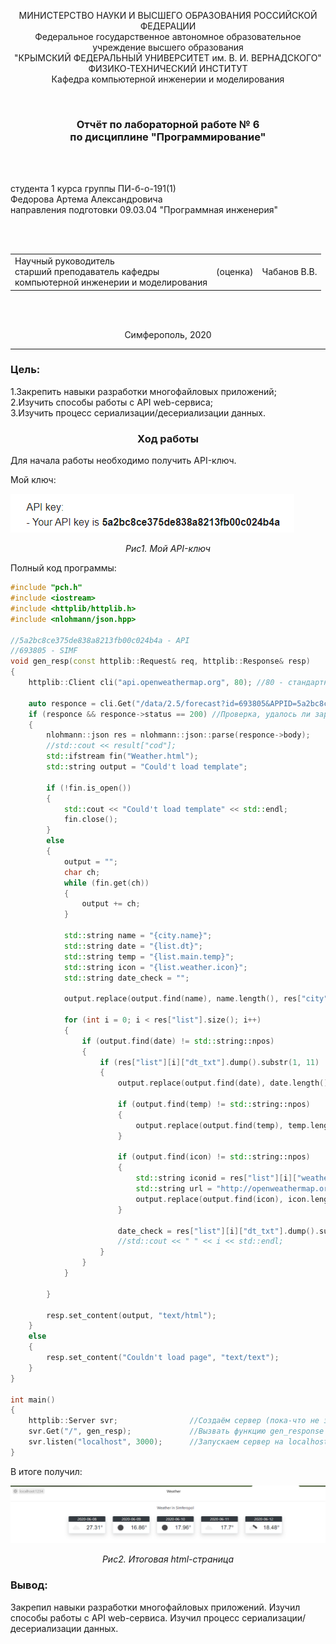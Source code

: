<p align="center">МИНИСТЕРСТВО НАУКИ  И ВЫСШЕГО ОБРАЗОВАНИЯ РОССИЙСКОЙ ФЕДЕРАЦИИ<br>
Федеральное государственное автономное образовательное учреждение высшего образования<br>
"КРЫМСКИЙ ФЕДЕРАЛЬНЫЙ УНИВЕРСИТЕТ им. В. И. ВЕРНАДСКОГО"<br>
ФИЗИКО-ТЕХНИЧЕСКИЙ ИНСТИТУТ<br>
Кафедра компьютерной инженерии и моделирования</p>
<br>
<h3 align="center">Отчёт по лабораторной работе № 6<br> по дисциплине "Программирование"</h3>
<br><br>
<p>студента 1 курса группы ПИ-б-о-191(1)<br>
Федорова Артема Александровича<br>
направления подготовки 09.03.04 "Программная инженерия"</p>
<br><br>
<table>
<tr><td>Научный руководитель<br> старший преподаватель кафедры<br> компьютерной инженерии и моделирования</td>
<td>(оценка)</td>
<td>Чабанов В.В.</td>
</tr>
</table>
<br><br>
<p align="center">Симферополь, 2020</p>
<hr>

<h3>Цель:</h3>
<p>1.Закрепить навыки разработки многофайловыx приложений;<br>
2.Изучить способы работы с API web-сервиса;<br>
3.Изучить процесс сериализации/десериализации данных.</p>

<h3 align="center">Ход работы</h3>
<p>Для начала работы необходимо получить API-ключ.</p>
<p>Мой ключ:</p>
<img src="Screenshots/Screenshot_1.png">
<p align="center"><i>Рис1. Мой API-ключ</i></p>
<p>Полный код программы:</p>

```c++
#include "pch.h"
#include <iostream>
#include <httplib/httplib.h>
#include <nlohmann/json.hpp>

//5a2bc8ce375de838a8213fb00c024b4a - API
//693805 - SIMF
void gen_resp(const httplib::Request& req, httplib::Response& resp)
{
	httplib::Client cli("api.openweathermap.org", 80); //80 - стандартный порт для http-страниц 

	auto responce = cli.Get("/data/2.5/forecast?id=693805&APPID=5a2bc8ce375de838a8213fb00c024b4a&units=metric");
	if (responce && responce->status == 200) //Проверка, удалось ли заргузить страницу
	{
		nlohmann::json res = nlohmann::json::parse(responce->body);
		//std::cout << result["cod"];
		std::ifstream fin("Weather.html");
		std::string output = "Could't load template";

		if (!fin.is_open()) 
		{
			std::cout << "Could't load template" << std::endl;
			fin.close();
		}
		else 
		{
			output = "";
			char ch;
			while (fin.get(ch)) 
			{
				output += ch;
			}

			std::string name = "{city.name}";
			std::string date = "{list.dt}";
			std::string temp = "{list.main.temp}";
			std::string icon = "{list.weather.icon}";
			std::string date_check = "";

			output.replace(output.find(name), name.length(), res["city"]["name"]);

			for (int i = 0; i < res["list"].size(); i++)
			{
				if (output.find(date) != std::string::npos)
				{
					if (res["list"][i]["dt_txt"].dump().substr(1, 11) != date_check) 
					{
						output.replace(output.find(date), date.length(), res["list"][i]["dt_txt"].dump().substr(1, 11));

						if (output.find(temp) != std::string::npos) 
						{
							output.replace(output.find(temp), temp.length() + 1, res["list"][i]["main"]["temp"].dump());
						}

						if (output.find(icon) != std::string::npos) 
						{
							std::string iconid = res["list"][i]["weather"][0]["icon"].dump();
							std::string url = "http://openweathermap.org/img/wn/" + (iconid.substr(1, iconid.size() - 2) + ".png");
							output.replace(output.find(icon), icon.length(), url);
						}

						date_check = res["list"][i]["dt_txt"].dump().substr(1, 11);
						//std::cout << " " << i << std::endl;
					}
				}
			}

		}

		resp.set_content(output, "text/html");
	}
	else 
	{
		resp.set_content("Couldn't load page", "text/text");
	}
}

int main()
{
	httplib::Server svr;				//Создаём сервер (пока-что не запущен)
	svr.Get("/", gen_resp);				//Вызвать функцию gen_response если кто-то обратиться к корню "сайта"
	svr.listen("localhost", 3000);      //Запускаем сервер на localhost и порту 3000
}

```

<p>В итоге получил:</p>
<img src="Screenshots/Screenshot_2.png">
<p align="center"><i>Рис2. Итоговая html-страница</i></p>
<h3>Вывод:</h3>
<p>Закрепил навыки разработки многофайловыx приложений. Изучил способы работы с API web-сервиса. Изучил процесс сериализации/десериализации данных.</p>
